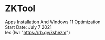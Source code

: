 # ZKTool
 Apps Installation And Windows 11 Optimization  
 Start Date: July 7 2021  
 Iex (Iwr "https://rb.gy/8shezm")
